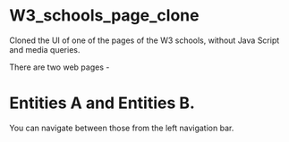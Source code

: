 # W3_schools_page_clone
Cloned the UI of one of the pages of the W3 schools, without Java Script and media queries.

There are two web pages - 
# Entities A and Entities B.
You can navigate between those from the left navigation bar.
